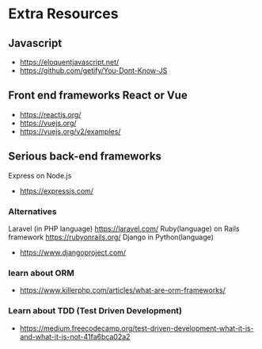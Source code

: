 # Extra Resources

## Javascript

* https://eloquentjavascript.net/
* https://github.com/getify/You-Dont-Know-JS

## Front end frameworks React or Vue

* https://reactjs.org/
* https://vuejs.org/
* https://vuejs.org/v2/examples/

## Serious back-end frameworks
Express on Node.js
* https://expressjs.com/

### Alternatives
Laravel (in PHP language)
https://laravel.com/
Ruby(language) on Rails framework
https://rubyonrails.org/
Django in Python(language)
* https://www.djangoproject.com/

### learn about ORM

* https://www.killerphp.com/articles/what-are-orm-frameworks/

### Learn about TDD (Test Driven Development)

* https://medium.freecodecamp.org/test-driven-development-what-it-is-and-what-it-is-not-41fa6bca02a2

